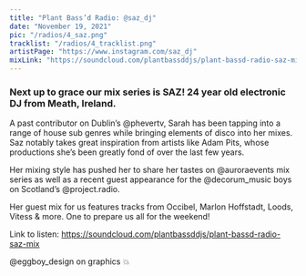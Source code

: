 ```yaml
---
title: "Plant Bass’d Radio: @saz_dj"
date: "November 19, 2021"
pic: "/radios/4_saz.png"
tracklist: "/radios/4_tracklist.png"
artistPage: "https://www.instagram.com/saz_dj"
mixLink: "https://soundcloud.com/plantbassddjs/plant-bassd-radio-saz-mix"
---
```


### Next up to grace our mix series is SAZ! 24 year old electronic DJ from Meath, Ireland.

A past contributor on Dublin’s @phevertv, Sarah has been tapping into a range of house sub genres while bringing elements of disco into her mixes. Saz notably takes great inspiration from artists like Adam Pits, whose productions she’s been greatly fond of over the last few years.

Her mixing style has pushed her to share her tastes on @auroraevents mix series as well as a recent guest appearance for the @decorum_music boys on Scotland’s @project.radio.

Her guest mix for us features tracks from Occibel, Marlon Hoffstadt, Loods, Vitess & more. One to prepare us all for the weekend!

Link to listen: https://soundcloud.com/plantbassddjs/plant-bassd-radio-saz-mix

@eggboy_design on graphics 💥
